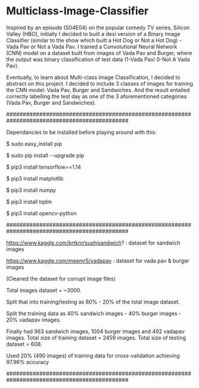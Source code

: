 # Multiclass-Image-Classifier

Inspired by an episode (S04E04) on the popular comedy TV series, Silicon Valley (HBO), initially I decided to built a desi version of a Binary Image Classifier (similar to the show which built a Hot Dog or Not a Hot Dog) - Vada Pav or Not a Vada Pav. 
I trained a Convolutional Neural Network (CNN) model on a dataset built from images of Vada Pav and Burger, where the output was binary classification of test data (1-Vada Pav/ 0-Not A Vada Pav). 

Eventually, to learn about Multi-class Image Classification, I decided to abstract on this project. I decided to include 3 classes of images for training the CNN model: Vada Pav, Burger and Sandwiches. And the result entailed correctly labelling the test day as one of the 3 aforementioned categories (Vada Pav, Burger and Sandwiches).

#############################################################################################

Dependancies to be installed before playing around with this: 

$ sudo easy_install pip

$ sudo pip install --upgrade pip

$ pip3 install tensorflow==1.14

$ pip3 install matplotlib

$ pip3 install numpy 

$ pip3 install tqdm

$ pip3 install opencv-python

#############################################################################################

https://www.kaggle.com/brtknr/sushisandwich? : dataset for sandwich images

https://www.kaggle.com/meemr5/vadapav : dataset for vada pav & burger images

(Cleaned the dataset for corrupt image files)

Total images dataset = ~3000.

Split that into training/testing as 80% - 20% of the total image dataset.

Split the training data as 40% sandwich images - 40% burger images - 20% vadapav images.

Finally had 963 sandwich images, 1004 burger images and 492 vadapav images.
Total size of training dataset = 2459 images. 
Total size of testing dataset = 608.

Used 20% (490 images) of training data for cross-validation achieving 97.96% accuracy 

#############################################################################################